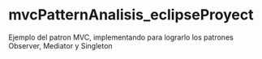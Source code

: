 mvcPatternAnalisis_eclipseProyect
=================================

Ejemplo del patron MVC, implementando para lograrlo los patrones Observer, Mediator y Singleton
